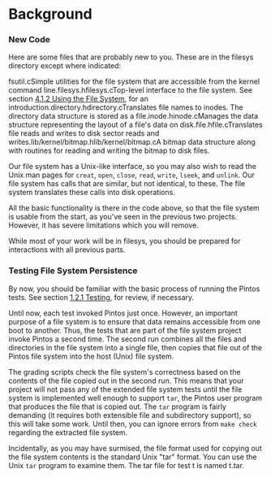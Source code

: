 # Background

### New Code

Here are some files that are probably new to you. These are in the filesys directory except where indicated:

fsutil.cSimple utilities for the file system that are accessible from the kernel command line.filesys.hfilesys.cTop-level interface to the file system. See section [4.1.2 Using the File System](https://www.cs.jhu.edu/\~huang/cs318/fall21/project/project2.html#SEC46), for an introduction.directory.hdirectory.cTranslates file names to inodes. The directory data structure is stored as a file.inode.hinode.cManages the data structure representing the layout of a file's data on disk.file.hfile.cTranslates file reads and writes to disk sector reads and writes.lib/kernel/bitmap.hlib/kernel/bitmap.cA bitmap data structure along with routines for reading and writing the bitmap to disk files.

Our file system has a Unix-like interface, so you may also wish to read the Unix man pages for `creat`, `open`, `close`, `read`, `write`, `lseek`, and `unlink`. Our file system has calls that are similar, but not identical, to these. The file system translates these calls into disk operations.

All the basic functionality is there in the code above, so that the file system is usable from the start, as you've seen in the previous two projects. However, it has severe limitations which you will remove.

While most of your work will be in filesys, you should be prepared for interactions with all previous parts.

### Testing File System Persistence

By now, you should be familiar with the basic process of running the Pintos tests. See section [1.2.1 Testing](https://www.cs.jhu.edu/\~huang/cs318/fall21/project/pintos\_1.html#SEC8), for review, if necessary.

Until now, each test invoked Pintos just once. However, an important purpose of a file system is to ensure that data remains accessible from one boot to another. Thus, the tests that are part of the file system project invoke Pintos a second time. The second run combines all the files and directories in the file system into a single file, then copies that file out of the Pintos file system into the host (Unix) file system.

The grading scripts check the file system's correctness based on the contents of the file copied out in the second run. This means that your project will not pass any of the extended file system tests until the file system is implemented well enough to support `tar`, the Pintos user program that produces the file that is copied out. The `tar` program is fairly demanding (it requires both extensible file and subdirectory support), so this will take some work. Until then, you can ignore errors from `make check` regarding the extracted file system.

Incidentally, as you may have surmised, the file format used for copying out the file system contents is the standard Unix "tar" format. You can use the Unix `tar` program to examine them. The tar file for test t is named t.tar.
